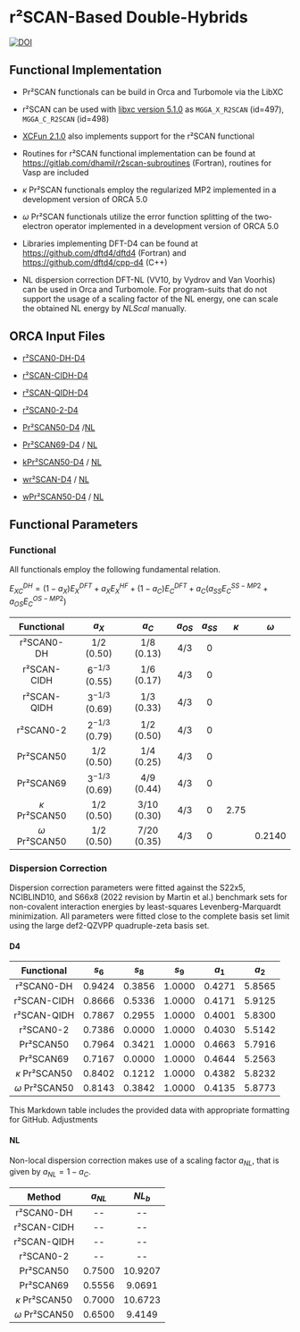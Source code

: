 # r²SCAN-Based Double-Hybrids

[![DOI](https://img.shields.io/badge/DOI-10.1002%2Fwcms.1493-blue)]([https://chemrxiv.org/engage/chemrxiv/article-details/64f5c8883fdae147fa7a0600](https://doi.org/10.1063/5.0174988))


## Functional Implementation

- Pr²SCAN functionals can be build in Orca and Turbomole via the LibXC
- r²SCAN can be used with [libxc version 5.1.0](https://www.tddft.org/programs/libxc/changes/#510---2021-01-19) as `MGGA_X_R2SCAN` (id=497), `MGGA_C_R2SCAN` (id=498)
- [XCFun 2.1.0](https://github.com/dftlibs/xcfun/releases/tag/v2.1.0) also implements support for the r²SCAN functional
- Routines for r²SCAN functional implementation can be found at https://gitlab.com/dhamil/r2scan-subroutines (Fortran), routines for Vasp are included

- $\kappa$ Pr²SCAN functionals employ the regularized MP2 implemented in a development version of ORCA 5.0
- $\omega$ Pr²SCAN functionals utilize the error function splitting of the two-electron operator implemented in a development version of ORCA 5.0

- Libraries implementing DFT-D4 can be found at https://github.com/dftd4/dftd4 (Fortran) and https://github.com/dftd4/cpp-d4 (C++)
- NL dispersion correction DFT-NL (VV10, by Vydrov and Van Voorhis) can be used in Orca and Turbomole. For program-suits that do not support the usage of a scaling factor of the NL energy, one can scale the obtained NL energy by $NLScal$ manually.

## ORCA Input Files

- [r²SCAN0-DH-D4](/input-files/r2scan0-dh-d4.inp)
- [r²SCAN-CIDH-D4](/input-files/r2scan-cidh-d4.inp)
- [r²SCAN-QIDH-D4](/input-files/r2scan-qidh-d4.inp)
- [r²SCAN0-2-D4](/input-files/r2scan0-2-d4.inp)

  
- [Pr²SCAN50-D4](input-files/pr2scan50-d4.inp)  /[NL](/input-files/pr2scan50-nl.inp)
- [Pr²SCAN69-D4](input-files/pr2scan69-d4.inp) / [NL](/input-files/pr2scan69-nl.inp)


- [kPr²SCAN50-D4](input-files/kpr2scan50-d4.inp) / [NL](/input-files/kpr2scan50-nl.inp)


- [wr²SCAN-D4](input-files/wr2scan-d4.inp) / [NL](/input-files/wr2scan-nl.inp)
- [wPr²SCAN50-D4](input-files/wpr2scan50-d4.inp) / [NL](/input-files/wpr2scan50-nl.inp)


## Functional Parameters

### Functional

All functionals employ the following fundamental relation.

$E_{XC}^{DH} = (1-a_{X})E_{X}^{DFT} + a_{X}E_{X}^{HF} + (1-a_{C})E_{C}^{DFT} + a_{C}(a_{SS}E_{C}^{SS-MP2}+a_{OS}E_{C}^{OS-MP2})$


| Functional | $a_X$ | $a_C$ | $a_{OS}$ | $a_{SS}$ | $\kappa$ | $\omega$ | 
| :---: | :---: | :---: | :---: | :---: | :---: | :---: |
| r²SCAN0-DH     | $1/2$               (0.50)   | $1/8$               (0.13)   | $4/3$              | 0     |  |  |
| r²SCAN-CIDH    | $6^{-1/3}$          (0.55)   | $1/6$               (0.17)   | $4/3$              | 0     |   |  |
| r²SCAN-QIDH    | $3^{-1/3}$          (0.69)   | $1/3$               (0.33)   | $4/3$              | 0     |   |  |
| r²SCAN0-2      | $2^{-1/3}$          (0.79)   | $1/2$               (0.50)   | $4/3$              | 0     |   |  |
| Pr²SCAN50      | $1/2$               (0.50)   | $1/4$               (0.25)   | $4/3$              | 0     |   |  |
| Pr²SCAN69      | $3^{-1/3}$          (0.69)   | $4/9$               (0.44)   | $4/3$              | 0     |   |  |
| $\kappa$ Pr²SCAN50      | $1/2$               (0.50)   | $3/10$              (0.30)   | $4/3$              | 0     |  2.75 |  |
| $\omega$ Pr²SCAN50      | $1/2$               (0.50)   | $7/20$              (0.35)   | $4/3$              | 0     |   | 0.2140 |



### Dispersion Correction

Dispersion correction parameters were fitted against the S22x5, NCIBLIND10, and S66x8 (2022 revision by Martin et al.) benchmark sets for non-covalent interaction energies by least-squares Levenberg-Marquardt minimization. All parameters were fitted close to the complete basis set limit using the large def2-QZVPP quadruple-zeta basis set.

#### D4
| Functional | $s_6$ | $s_8$ | $s_9$ | $a_1$ | $a_2$ |
| :---: | :---: | :---: | :---: | :---: | :---: |
| r²SCAN0-DH       | 0.9424  | 0.3856             | 1.0000       | 0.4271       | 5.8565       |
| r²SCAN-CIDH      | 0.8666  | 0.5336             | 1.0000       | 0.4171       | 5.9125       |
| r²SCAN-QIDH      | 0.7867  | 0.2955             | 1.0000       | 0.4001       | 5.8300       |
| r²SCAN0-2        | 0.7386  | 0.0000 | 1.0000       | 0.4030       | 5.5142       |
| Pr²SCAN50        | 0.7964  | 0.3421             | 1.0000       | 0.4663       | 5.7916       |
| Pr²SCAN69        | 0.7167  | 0.0000 | 1.0000       | 0.4644       | 5.2563       |
| $\kappa$ Pr²SCAN50 | 0.8402 | 0.1212             | 1.0000       | 0.4382       | 5.8232       |
| $\omega$ Pr²SCAN50 | 0.8143 | 0.3842             | 1.0000       | 0.4135       | 5.8773       |

This Markdown table includes the provided data with appropriate formatting for GitHub. Adjustments 

 
#### NL
Non-local dispersion correction makes use of a scaling factor $a_{NL}$, that is given by $a_{NL}=1-a_C$.

| Method | $a_{NL}$ | $NL_{b}$ |
| :---: | :---: | :---: |
| r²SCAN0-DH       | --          | --           |
| r²SCAN-CIDH      | --          | --           |
| r²SCAN-QIDH      | --          | --           |
| r²SCAN0-2        | --          | --           |
| Pr²SCAN50        | 0.7500      | 10.9207      |
| Pr²SCAN69        | 0.5556      | 9.0691       |
| $\kappa$ Pr²SCAN50 | 0.7000     | 10.6723      |
| $\omega$ Pr²SCAN50 | 0.6500     | 9.4149       |



